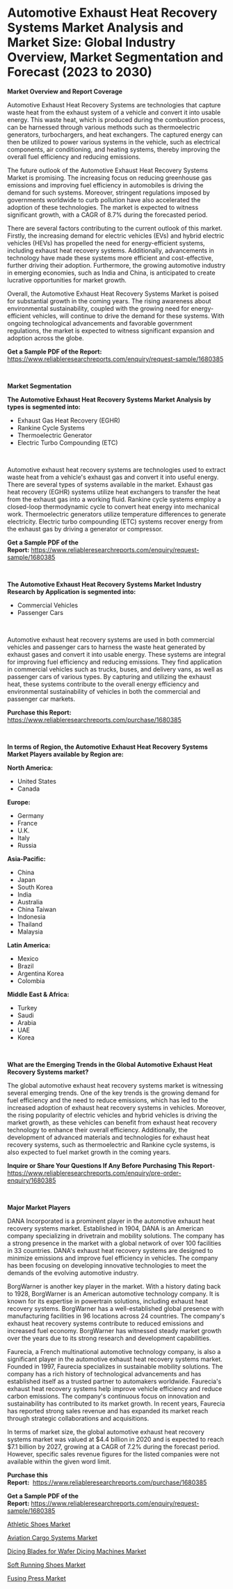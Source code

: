 <p><h1>Automotive Exhaust Heat Recovery Systems Market Analysis and Market Size: Global Industry Overview, Market Segmentation and Forecast (2023 to 2030)</h1></p><p><strong>Market Overview and Report Coverage</strong></p>
<p><p>Automotive Exhaust Heat Recovery Systems are technologies that capture waste heat from the exhaust system of a vehicle and convert it into usable energy. This waste heat, which is produced during the combustion process, can be harnessed through various methods such as thermoelectric generators, turbochargers, and heat exchangers. The captured energy can then be utilized to power various systems in the vehicle, such as electrical components, air conditioning, and heating systems, thereby improving the overall fuel efficiency and reducing emissions.</p><p>The future outlook of the Automotive Exhaust Heat Recovery Systems Market is promising. The increasing focus on reducing greenhouse gas emissions and improving fuel efficiency in automobiles is driving the demand for such systems. Moreover, stringent regulations imposed by governments worldwide to curb pollution have also accelerated the adoption of these technologies. The market is expected to witness significant growth, with a CAGR of 8.7% during the forecasted period.</p><p>There are several factors contributing to the current outlook of this market. Firstly, the increasing demand for electric vehicles (EVs) and hybrid electric vehicles (HEVs) has propelled the need for energy-efficient systems, including exhaust heat recovery systems. Additionally, advancements in technology have made these systems more efficient and cost-effective, further driving their adoption. Furthermore, the growing automotive industry in emerging economies, such as India and China, is anticipated to create lucrative opportunities for market growth.</p><p>Overall, the Automotive Exhaust Heat Recovery Systems Market is poised for substantial growth in the coming years. The rising awareness about environmental sustainability, coupled with the growing need for energy-efficient vehicles, will continue to drive the demand for these systems. With ongoing technological advancements and favorable government regulations, the market is expected to witness significant expansion and adoption across the globe.</p></p>
<p><strong>Get a Sample PDF of the Report:</strong> <a href="https://www.reliableresearchreports.com/enquiry/request-sample/1680385">https://www.reliableresearchreports.com/enquiry/request-sample/1680385</a></p>
<p>&nbsp;</p>
<p><strong>Market Segmentation</strong></p>
<p><strong>The Automotive Exhaust Heat Recovery Systems Market Analysis by types is segmented into:</strong></p>
<p><ul><li>Exhaust Gas Heat Recovery (EGHR)</li><li>Rankine Cycle Systems</li><li>Thermoelectric Generator</li><li>Electric Turbo Compounding (ETC)</li></ul></p>
<p>&nbsp;</p>
<p><p>Automotive exhaust heat recovery systems are technologies used to extract waste heat from a vehicle's exhaust gas and convert it into useful energy. There are several types of systems available in the market. Exhaust gas heat recovery (EGHR) systems utilize heat exchangers to transfer the heat from the exhaust gas into a working fluid. Rankine cycle systems employ a closed-loop thermodynamic cycle to convert heat energy into mechanical work. Thermoelectric generators utilize temperature differences to generate electricity. Electric turbo compounding (ETC) systems recover energy from the exhaust gas by driving a generator or compressor.</p></p>
<p><strong>Get a Sample PDF of the Report:</strong>&nbsp;<a href="https://www.reliableresearchreports.com/enquiry/request-sample/1680385">https://www.reliableresearchreports.com/enquiry/request-sample/1680385</a></p>
<p>&nbsp;</p>
<p><strong>The Automotive Exhaust Heat Recovery Systems Market Industry Research by Application is segmented into:</strong></p>
<p><ul><li>Commercial Vehicles</li><li>Passenger Cars</li></ul></p>
<p>&nbsp;</p>
<p><p>Automotive exhaust heat recovery systems are used in both commercial vehicles and passenger cars to harness the waste heat generated by exhaust gases and convert it into usable energy. These systems are integral for improving fuel efficiency and reducing emissions. They find application in commercial vehicles such as trucks, buses, and delivery vans, as well as passenger cars of various types. By capturing and utilizing the exhaust heat, these systems contribute to the overall energy efficiency and environmental sustainability of vehicles in both the commercial and passenger car markets.</p></p>
<p><strong>Purchase this Report:</strong>&nbsp; <a href="https://www.reliableresearchreports.com/purchase/1680385">https://www.reliableresearchreports.com/purchase/1680385</a></p>
<p>&nbsp;</p>
<p><strong>In terms of Region, the Automotive Exhaust Heat Recovery Systems Market Players available by Region are:</strong></p>
<p>
    <p> <strong> North America: </strong>
        <ul>
            <li>United States</li>
            <li>Canada</li>
        </ul>
        </p> 
    <p> <strong> Europe: </strong>
        <ul>
            <li>Germany</li>
            <li>France</li>
            <li>U.K.</li>
            <li>Italy</li>
            <li>Russia</li>
        </ul>
        </p> 
    <p> <strong> Asia-Pacific: </strong>
        <ul>
            <li>China</li>
            <li>Japan</li>
            <li>South Korea</li>
            <li>India</li>
            <li>Australia</li>
            <li>China Taiwan</li>
            <li>Indonesia</li>
            <li>Thailand</li>
            <li>Malaysia</li>
        </ul>
        </p> 
    <p> <strong> Latin America: </strong>
        <ul>
            <li>Mexico</li>
            <li>Brazil</li>
            <li>Argentina Korea</li>
            <li>Colombia</li>
        </ul>
        </p> 
    <p> <strong> Middle East & Africa: </strong>
        <ul>
            <li>Turkey</li>
            <li>Saudi</li>
            <li>Arabia</li>
            <li>UAE</li>
            <li>Korea</li>
        </ul>
    </p>
    </p>
<p>&nbsp;</p>
<p><strong>What are the Emerging Trends in the Global Automotive Exhaust Heat Recovery Systems market?</strong></p>
<p><p>The global automotive exhaust heat recovery systems market is witnessing several emerging trends. One of the key trends is the growing demand for fuel efficiency and the need to reduce emissions, which has led to the increased adoption of exhaust heat recovery systems in vehicles. Moreover, the rising popularity of electric vehicles and hybrid vehicles is driving the market growth, as these vehicles can benefit from exhaust heat recovery technology to enhance their overall efficiency. Additionally, the development of advanced materials and technologies for exhaust heat recovery systems, such as thermoelectric and Rankine cycle systems, is also expected to fuel market growth in the coming years.</p></p>
<p><strong>Inquire or Share Your Questions If Any Before Purchasing This Report</strong>- <a href="https://www.reliableresearchreports.com/enquiry/pre-order-enquiry/1680385">https://www.reliableresearchreports.com/enquiry/pre-order-enquiry/1680385</a></p>
<p>&nbsp;</p>
<p><strong>Major Market Players</strong></p>
<p><p>DANA Incorporated is a prominent player in the automotive exhaust heat recovery systems market. Established in 1904, DANA is an American company specializing in drivetrain and mobility solutions. The company has a strong presence in the market with a global network of over 100 facilities in 33 countries. DANA's exhaust heat recovery systems are designed to minimize emissions and improve fuel efficiency in vehicles. The company has been focusing on developing innovative technologies to meet the demands of the evolving automotive industry.</p><p>BorgWarner is another key player in the market. With a history dating back to 1928, BorgWarner is an American automotive technology company. It is known for its expertise in powertrain solutions, including exhaust heat recovery systems. BorgWarner has a well-established global presence with manufacturing facilities in 96 locations across 24 countries. The company's exhaust heat recovery systems contribute to reduced emissions and increased fuel economy. BorgWarner has witnessed steady market growth over the years due to its strong research and development capabilities.</p><p>Faurecia, a French multinational automotive technology company, is also a significant player in the automotive exhaust heat recovery systems market. Founded in 1997, Faurecia specializes in sustainable mobility solutions. The company has a rich history of technological advancements and has established itself as a trusted partner to automakers worldwide. Faurecia's exhaust heat recovery systems help improve vehicle efficiency and reduce carbon emissions. The company's continuous focus on innovation and sustainability has contributed to its market growth. In recent years, Faurecia has reported strong sales revenue and has expanded its market reach through strategic collaborations and acquisitions.</p><p>In terms of market size, the global automotive exhaust heat recovery systems market was valued at $4.4 billion in 2020 and is expected to reach $7.1 billion by 2027, growing at a CAGR of 7.2% during the forecast period. However, specific sales revenue figures for the listed companies were not available within the given word limit.</p></p>
<p><strong>Purchase this Report:</strong>&nbsp;&nbsp;<a href="https://www.reliableresearchreports.com/purchase/1680385">https://www.reliableresearchreports.com/purchase/1680385</a></p>
<p></p>
<p><strong>Get a Sample PDF of the Report:</strong>&nbsp;<a href="https://www.reliableresearchreports.com/enquiry/request-sample/1680385">https://www.reliableresearchreports.com/enquiry/request-sample/1680385</a></p>
<p><p><a href="https://github.com/sofayahoo2023/Market-Research-Report-List-1/blob/main/athletic-shoes-market.md">Athletic Shoes Market</a></p><p><a href="https://medium.com/@ginawindler1965/aviation-cargo-systems-market-size-growth-forecast-2023-2030-c75077a927f9">Aviation Cargo Systems Market</a></p><p><a href="https://www.linkedin.com/pulse/dicing-blades-wafer-machines-market-share-amp-new-trends-jipdf/">Dicing Blades for Wafer Dicing Machines Market</a></p><p><a href="https://github.com/vimar16th/Market-Research-Report-List-1/blob/main/soft-running-shoes-market.md">Soft Running Shoes Market</a></p><p><a href="https://medium.com/@emmyrolfson8689/fusing-press-market-size-growth-forecast-2023-2030-967c7f395779">Fusing Press Market</a></p></p>